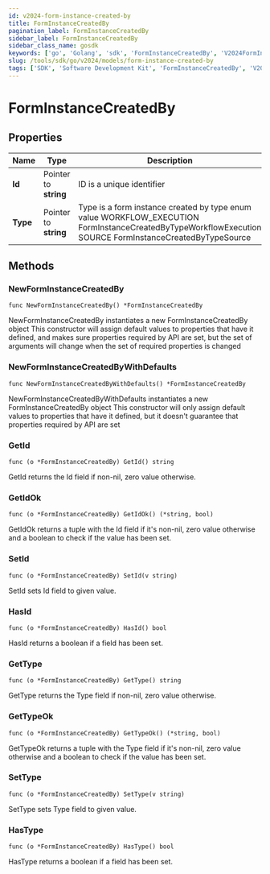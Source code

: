 ```yaml
---
id: v2024-form-instance-created-by
title: FormInstanceCreatedBy
pagination_label: FormInstanceCreatedBy
sidebar_label: FormInstanceCreatedBy
sidebar_class_name: gosdk
keywords: ['go', 'Golang', 'sdk', 'FormInstanceCreatedBy', 'V2024FormInstanceCreatedBy'] 
slug: /tools/sdk/go/v2024/models/form-instance-created-by
tags: ['SDK', 'Software Development Kit', 'FormInstanceCreatedBy', 'V2024FormInstanceCreatedBy']
---
```


# FormInstanceCreatedBy

## Properties

Name | Type | Description | Notes
------------ | ------------- | ------------- | -------------
**Id** | Pointer to **string** | ID is a unique identifier | [optional] 
**Type** | Pointer to **string** | Type is a form instance created by type enum value WORKFLOW_EXECUTION FormInstanceCreatedByTypeWorkflowExecution SOURCE FormInstanceCreatedByTypeSource | [optional] 

## Methods

### NewFormInstanceCreatedBy

`func NewFormInstanceCreatedBy() *FormInstanceCreatedBy`

NewFormInstanceCreatedBy instantiates a new FormInstanceCreatedBy object
This constructor will assign default values to properties that have it defined,
and makes sure properties required by API are set, but the set of arguments
will change when the set of required properties is changed

### NewFormInstanceCreatedByWithDefaults

`func NewFormInstanceCreatedByWithDefaults() *FormInstanceCreatedBy`

NewFormInstanceCreatedByWithDefaults instantiates a new FormInstanceCreatedBy object
This constructor will only assign default values to properties that have it defined,
but it doesn't guarantee that properties required by API are set

### GetId

`func (o *FormInstanceCreatedBy) GetId() string`

GetId returns the Id field if non-nil, zero value otherwise.

### GetIdOk

`func (o *FormInstanceCreatedBy) GetIdOk() (*string, bool)`

GetIdOk returns a tuple with the Id field if it's non-nil, zero value otherwise
and a boolean to check if the value has been set.

### SetId

`func (o *FormInstanceCreatedBy) SetId(v string)`

SetId sets Id field to given value.

### HasId

`func (o *FormInstanceCreatedBy) HasId() bool`

HasId returns a boolean if a field has been set.

### GetType

`func (o *FormInstanceCreatedBy) GetType() string`

GetType returns the Type field if non-nil, zero value otherwise.

### GetTypeOk

`func (o *FormInstanceCreatedBy) GetTypeOk() (*string, bool)`

GetTypeOk returns a tuple with the Type field if it's non-nil, zero value otherwise
and a boolean to check if the value has been set.

### SetType

`func (o *FormInstanceCreatedBy) SetType(v string)`

SetType sets Type field to given value.

### HasType

`func (o *FormInstanceCreatedBy) HasType() bool`

HasType returns a boolean if a field has been set.


